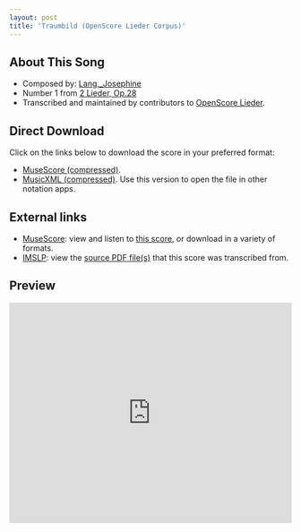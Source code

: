```yaml
---
layout: post
title: 'Traumbild (OpenScore Lieder Corpus)'
---
```


## About This Song

- Composed by: [Lang,_Josephine](https://fourscoreandmore.org/openscore/lieder/Lang,_Josephine)
- Number 1 from [2 Lieder, Op.28](https://fourscoreandmore.org/openscore/lieder/Lang,_Josephine/2_Lieder,_Op.28)
- Transcribed and maintained by contributors to [OpenScore Lieder].

[OpenScore Lieder]: https://musescore.com/openscore-lieder-corpus

## Direct Download

Click on the links below to download the score in your preferred format:
- [MuseScore (compressed)](https://github.com/openscore/lieder/blob/main/scores/Lang,_Josephine/2_Lieder,_Op.28/1_Traumbild/lc6012375.mscz?raw=true).
- [MusicXML (compressed)](https://github.com/openscore/lieder/blob/main/scores/Lang,_Josephine/2_Lieder,_Op.28/1_Traumbild/lc6012375.mxl?raw=true). Use this version to open the file in other notation apps.

## External links

- [MuseScore]: view and listen to [this score][MuseScore], or download in a variety of formats.
- [IMSLP]: view the [source PDF file(s)][IMSLP] that this score was transcribed from.

[MuseScore]: https://musescore.com/score/6012375
[IMSLP]: https://imslp.org/wiki/Special:ReverseLookup/616432

## Preview

<iframe width="100%" height="394" src="https://musescore.com/openscore-lieder-corpus/scores/6012375/embed" frameborder="0" allowfullscreen allow="autoplay; fullscreen"></iframe>
